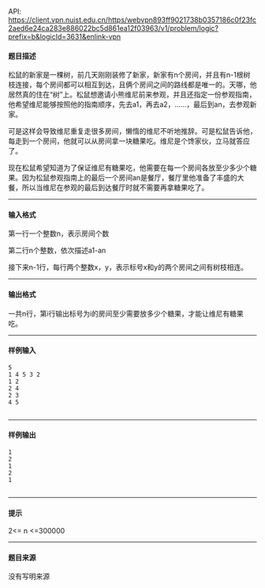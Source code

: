 API: https://client.vpn.nuist.edu.cn/https/webvpn893ff9021738b0357186c0f23fc2aed6e24ca283e886022bc5d861ea12f03963/v1/problem/logic?prefix=b&logicId=3631&enlink-vpn

#### 题目描述

松鼠的新家是一棵树，前几天刚刚装修了新家，新家有n个房间，并且有n-1根树枝连接，每个房间都可以相互到达，且俩个房间之间的路线都是唯一的。天哪，他居然真的住在“树”上。松鼠想邀请小熊维尼前来参观，并且还指定一份参观指南，他希望维尼能够按照他的指南顺序，先去a1，再去a2，……，最后到an，去参观新家。

可是这样会导致维尼重复走很多房间，懒惰的维尼不听地推辞。可是松鼠告诉他，每走到一个房间，他就可以从房间拿一块糖果吃。维尼是个馋家伙，立马就答应了。

现在松鼠希望知道为了保证维尼有糖果吃，他需要在每一个房间各放至少多少个糖果。因为松鼠参观指南上的最后一个房间an是餐厅，餐厅里他准备了丰盛的大餐，所以当维尼在参观的最后到达餐厅时就不需要再拿糖果吃了。

---

#### 输入格式

第一行一个整数n，表示房间个数

第二行n个整数，依次描述a1-an

接下来n-1行，每行两个整数x，y，表示标号x和y的两个房间之间有树枝相连。

---

#### 输出格式

一共n行，第i行输出标号为i的房间至少需要放多少个糖果，才能让维尼有糖果吃。

---

#### 样例输入
```
5
1 4 5 3 2
1 2
2 4
2 3
4 5
 

```

---

#### 样例输出
```
1
2
1
2
1
 
```

---

#### 提示

2<= n <=300000  

---

#### 题目来源

没有写明来源